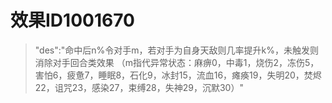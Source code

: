 # 效果ID1001670
> "des":"命中后n%令对手m，若对手为自身天敌则几率提升k%，未触发则消除对手回合类效果 （m指代异常状态：麻痹0，中毒1，烧伤2，冻伤5，害怕6，疲惫7，睡眠8，石化9，冰封15，流血16，瘫痪19，失明20，焚烬22，诅咒23，感染27，束缚28，失神29，沉默30）"
